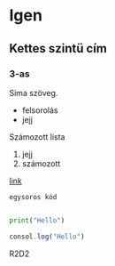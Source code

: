 # Igen
## Kettes szintü cím
### 3-as


Sima szöveg.

- felsorolás
- jejj

Számozott lista
1. jejj
2. számozott

[link](http://acsjszki.hu)



`egysoros kód`


```python

print("Hello")

```

```javascript
consol.log("Hello")
```

R2D2